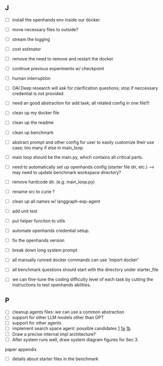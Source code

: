 ## J
- [ ] install the openhands env inside our docker
- [ ] move necessary files to outside?
- [ ] stream the logging
- [ ] cost estimator
- [ ] remove the need to remove and restart the docker
- [ ] continue previous experiments w/ checkpoint
- [ ] human interruption
- [ ] OAI Deep research will ask for clarification questions; stop if neccessary credential is not provided
- [ ] need an good abstraction for add task; all related config in one file!!!
- [ ] clean up my docker file
- [ ] clean up the readme
- [ ] clean up benchmark
- [ ] abstract prompt and other config for user to easily customize their use case; too many if else in main_loop.
- [ ] main loop should be the main.py, which contains all critical parts.
- [ ] need to automatically set up openhands config (starter file dir, etc.) --> may need to update benchmark workspace directory?
- [ ] remove hardcode dir. (e.g. main_loop.py)
- [ ] rename src to curie ? 
- [ ] clean up all names w/ langgraph-exp-agent
- [ ] add unit test
- [ ] put helper funciton to utils
- [ ] automate openhands credential setup.
- [ ] fix the openhands version
- [ ] break down long system prompt
- [ ] all manually runned docker commands can use 'import docker'
- [ ] all benchmark questions should start with the directory under starter_file
- [ ] we can fine-tune the coding difficulty level of each task by cutting the instructions to test openhands abilities.


## P
- [ ] cleanup agents files: we can use a common abstraction
- [ ] support for other LLM models other than GPT
- [ ] support for other agents 
- [ ] implement search space agent: possible candidates [1](https://github.com/google-deepmind/long-form-factuality/tree/main/eval/safe) [1a](https://cobusgreyling.medium.com/agentic-search-augmented-factuality-evaluator-safe-for-llms-9b1ff7aeb784) [1b](https://github.com/google-deepmind/long-form-factuality/blob/main/eval/safe/query_serper.py)
- [ ] Draw a precise internal impl architecture?
- [ ] After system runs well, draw system diagram figures for Sec 3. 

paper appendix
- [ ] details about starter files in the benchmark